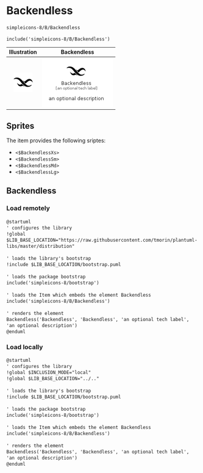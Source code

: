 # Backendless


```text
simpleicons-8/B/Backendless
```

```text
include('simpleicons-8/B/Backendless')
```



| Illustration | Backendless |
| :---: | :---: |
| ![illustration for Illustration](../../simpleicons-8/B/Backendless.png) | ![illustration for Backendless](../../simpleicons-8/B/Backendless.Local.png) |



## Sprites
The item provides the following sriptes:

- `<$BackendlessXs>`
- `<$BackendlessSm>`
- `<$BackendlessMd>`
- `<$BackendlessLg>`





## Backendless

### Load remotely
```plantuml
@startuml
' configures the library
!global $LIB_BASE_LOCATION="https://raw.githubusercontent.com/tmorin/plantuml-libs/master/distribution"

' loads the library's bootstrap
!include $LIB_BASE_LOCATION/bootstrap.puml

' loads the package bootstrap
include('simpleicons-8/bootstrap')

' loads the Item which embeds the element Backendless
include('simpleicons-8/B/Backendless')

' renders the element
Backendless('Backendless', 'Backendless', 'an optional tech label', 'an optional description')
@enduml
```

### Load locally
```plantuml
@startuml
' configures the library
!global $INCLUSION_MODE="local"
!global $LIB_BASE_LOCATION="../.."

' loads the library's bootstrap
!include $LIB_BASE_LOCATION/bootstrap.puml

' loads the package bootstrap
include('simpleicons-8/bootstrap')

' loads the Item which embeds the element Backendless
include('simpleicons-8/B/Backendless')

' renders the element
Backendless('Backendless', 'Backendless', 'an optional tech label', 'an optional description')
@enduml
```

